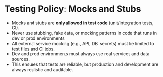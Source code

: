 # Testing Policy: Mocks and Stubs

- Mocks and stubs are **only allowed in test code** (unit/integration tests, CI).
- Never use stubbing, fake data, or mocking patterns in code that runs in dev or prod environments.
- All external service mocking (e.g., API, DB, secrets) must be limited to test files and CI jobs.
- Dev and prod environments must always use real services and data sources.
- This ensures that tests are reliable, but production and development are always realistic and auditable. 